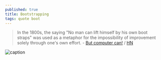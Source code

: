 ```yaml
---
published: true
title: Bootstrapping
tags: quote boot
---
```

> In the 1800s, the saying "No man can lift himself by his own boot straps" was used as a metaphor for the impossibility of improvement solely through one's own effort. - [But computer can!](https://www.righto.com/2021/02/an-ibm-1401-mainframe-computer-at.html) / [HN](https://news.ycombinator.com/item?id=26233581)

![caption](https://static.righto.com/images/1401-boot/bootstrap-w300.jpg)